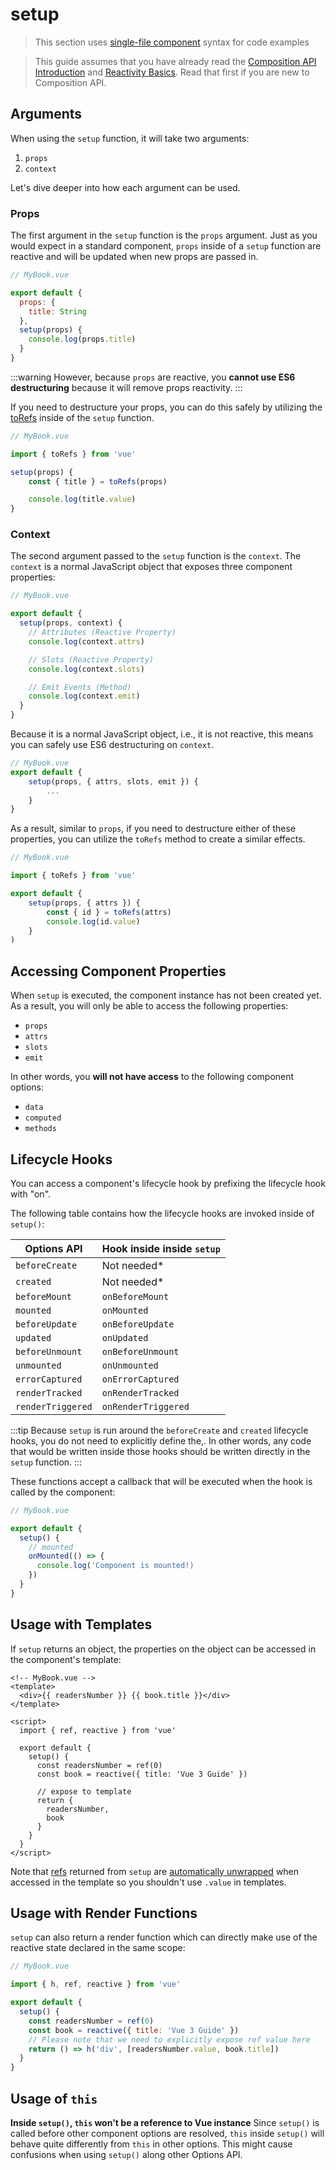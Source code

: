 # setup

> This section uses [single-file component](single-file-component.html) syntax for code examples

> This guide assumes that you have already read the [Composition API Introduction](composition-api-introduction.html) and [Reactivity Basics](TODO). Read that first if you are new to Composition API.

## Arguments

When using the `setup` function, it will take two arguments:

1. `props`
2. `context`

Let's dive deeper into how each argument can be used.

### Props

The first argument in the `setup` function is the `props` argument. Just as you would expect in a standard component, `props` inside of a `setup` function are reactive and will be updated when new props are passed in.

```js
// MyBook.vue

export default {
  props: {
    title: String
  },
  setup(props) {
    console.log(props.title)
  }
}
```

:::warning
However, because `props` are reactive, you **cannot use ES6 destructuring** because it will remove props reactivity.
:::

If you need to destructure your props, you can do this safely by utilizing the [toRefs](TODO) inside of the `setup` function.

```js
// MyBook.vue

import { toRefs } from 'vue'

setup(props) {
	const { title } = toRefs(props)

	console.log(title.value)
}
```

### Context

The second argument passed to the `setup` function is the `context`. The `context` is a normal JavaScript object that exposes three component properties:

```js
// MyBook.vue

export default {
  setup(props, context) {
    // Attributes (Reactive Property)
    console.log(context.attrs)

    // Slots (Reactive Property)
    console.log(context.slots)

    // Emit Events (Method)
    console.log(context.emit)
  }
}
```

Because it is a normal JavaScript object, i.e., it is not reactive, this means you can safely use ES6 destructuring on `context`.

```js
// MyBook.vue
export default {
	setup(props, { attrs, slots, emit }) {
		...
	}
}
```

As a result, similar to `props`, if you need to destructure either of these properties, you can utilize the `toRefs` method to create a similar effects.

```jsx
// MyBook.vue

import { toRefs } from 'vue'

export default {
	setup(props, { attrs }) {
		const { id } = toRefs(attrs)
		console.log(id.value)
	}
)
```

## Accessing Component Properties

When `setup` is executed, the component instance has not been created yet. As a result, you will only be able to access the following properties:

- `props`
- `attrs`
- `slots`
- `emit`

In other words, you **will not have access** to the following component options:

- `data`
- `computed`
- `methods`

## Lifecycle Hooks

You can access a component's lifecycle hook by prefixing the lifecycle hook with "on".

The following table contains how the lifecycle hooks are invoked inside of `setup()`:

| Options API       | Hook inside inside `setup` |
| ----------------- | -------------------------- |
| `beforeCreate`    | Not needed\*               |
| `created`         | Not needed\*               |
| `beforeMount`     | `onBeforeMount`            |
| `mounted`         | `onMounted`                |
| `beforeUpdate`    | `onBeforeUpdate`           |
| `updated`         | `onUpdated`                |
| `beforeUnmount`   | `onBeforeUnmount`          |
| `unmounted`       | `onUnmounted`              |
| `errorCaptured`   | `onErrorCaptured`          |
| `renderTracked`   | `onRenderTracked`          |
| `renderTriggered` | `onRenderTriggered`        |

:::tip
Because `setup` is run around the `beforeCreate` and `created` lifecycle hooks, you do not need to explicitly define the,. In other words, any code that would be written inside those hooks should be written directly in the `setup` function.
:::

These functions accept a callback that will be executed when the hook is called by the component:

```js
// MyBook.vue

export default {
  setup() {
    // mounted
    onMounted(() => {
      console.log('Component is mounted!)
    })
  }
}
```

## Usage with Templates

If `setup` returns an object, the properties on the object can be accessed in the component's template:

```vue-html
<!-- MyBook.vue -->
<template>
  <div>{{ readersNumber }} {{ book.title }}</div>
</template>

<script>
  import { ref, reactive } from 'vue'

  export default {
    setup() {
      const readersNumber = ref(0)
      const book = reactive({ title: 'Vue 3 Guide' })

      // expose to template
      return {
        readersNumber,
        book
      }
    }
  }
</script>
```

Note that [refs](../api/refs-api.html#ref) returned from `setup` are [automatically unwrapped](../api/refs-api.html#access-in-templates) when accessed in the template so you shouldn't use `.value` in templates.

## Usage with Render Functions

`setup` can also return a render function which can directly make use of the reactive state declared in the same scope:

```js
// MyBook.vue

import { h, ref, reactive } from 'vue'

export default {
  setup() {
    const readersNumber = ref(0)
    const book = reactive({ title: 'Vue 3 Guide' })
    // Please note that we need to explicitly expose ref value here
    return () => h('div', [readersNumber.value, book.title])
  }
}
```

## Usage of `this`

**Inside `setup()`, `this` won't be a reference to Vue instance** Since `setup()` is called before other component options are resolved, `this` inside `setup()` will behave quite differently from `this` in other options. This might cause confusions when using `setup()` along other Options API.
